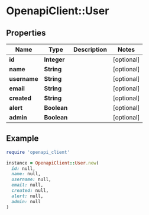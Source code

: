 # OpenapiClient::User

## Properties

| Name | Type | Description | Notes |
| ---- | ---- | ----------- | ----- |
| **id** | **Integer** |  | [optional] |
| **name** | **String** |  | [optional] |
| **username** | **String** |  | [optional] |
| **email** | **String** |  | [optional] |
| **created** | **String** |  | [optional] |
| **alert** | **Boolean** |  | [optional] |
| **admin** | **Boolean** |  | [optional] |

## Example

```ruby
require 'openapi_client'

instance = OpenapiClient::User.new(
  id: null,
  name: null,
  username: null,
  email: null,
  created: null,
  alert: null,
  admin: null
)
```

